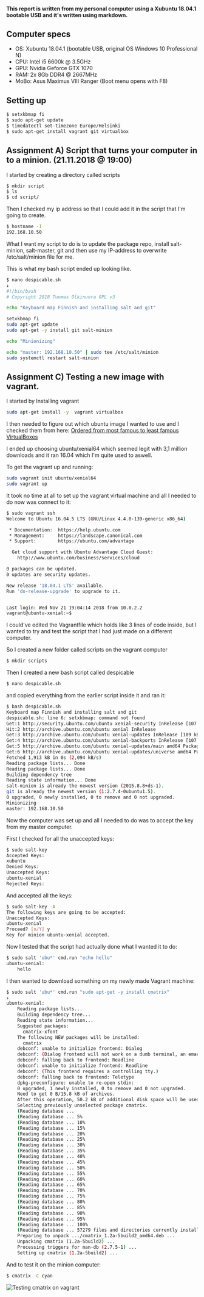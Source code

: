#### This report is written from my personal computer using a Xubuntu 18.04.1 bootable USB and it's written using markdown.

## Computer specs

- OS: Xubuntu 18.04.1 (bootable USB, original OS Windows 10 Professional N)
- CPU: Intel i5 6600k @ 3.5GHz
- GPU: Nvidia Geforce GTX 1070
- RAM: 2x 8Gb DDR4 @ 2667MHz
- MoBo: Asus Maximus VIII Ranger (Boot menu opens with F8)

## Setting up

```bash
$ setxkbmap fi
$ sudo apt-get update
$ timedatectl set-timezone Europe/Helsinki
$ sudo apt-get install vagrant git virtualbox
```

## Assignment A) Script that turns your computer in to a minion. (21.11.2018 @ 19:00)

I started by creating a directory called scripts

```bash
$ mkdir script
$ ls
$ cd script/
```
Then I checked my ip address so that I could add it in the script that I'm going to create.

```bash
$ hostname -I
192.168.10.50 
```
What I want my script to do is to update the package repo, install salt-minion, salt-master, git and then use my IP-address to overwrite /etc/salt/minion file for me.

This is what my bash script ended up looking like.
```bash
$ nano despicable.sh
↓
#!/bin/bash
# Copyright 2018 Tuomas Olkinuora GPL v3

echo "Keyboard map Finnish and installing salt and git"

setxkbmap fi
sudo apt-get update
sudo apt-get -y install git salt-minion 

echo "Minionizing"

echo "master: 192.168.10.50" | sudo tee /etc/salt/minion
sudo systemctl restart salt-minion
```

## Assignment C) Testing a new image with vagrant.

I started by Installing vagrant

```bash
sudo apt-get install -y  vagrant virtualbox
```

I then needed to figure out which ubuntu image I wanted to use and I checked them from here:
[Ordered from most famous to least famous VirtualBoxes](https://app.vagrantup.com/boxes/search?provider=virtualbox) 

I ended up choosing ubuntu/xenial64 which seemed legit with 3,1 million downloads and it ran 16.04 which I'm quite used to aswell.

To get the vagrant up and running:

```bash
sudo vagrant init ubuntu/xenial64
sudo vagrant up
```
It took no time at all to set up the vagrant virtual machine and all I needed to do now was connect to it:

```bash
$ sudo vagrant ssh
Welcome to Ubuntu 16.04.5 LTS (GNU/Linux 4.4.0-139-generic x86_64)

 * Documentation:  https://help.ubuntu.com
 * Management:     https://landscape.canonical.com
 * Support:        https://ubuntu.com/advantage

  Get cloud support with Ubuntu Advantage Cloud Guest:
    http://www.ubuntu.com/business/services/cloud

0 packages can be updated.
0 updates are security updates.

New release '18.04.1 LTS' available.
Run 'do-release-upgrade' to upgrade to it.


Last login: Wed Nov 21 19:04:14 2018 from 10.0.2.2
vagrant@ubuntu-xenial:~$ 
```

I could've edited the Vagrantfile which holds like 3 lines of code inside, but I wanted to try and test the script that I had just made on a different computer.

So I created a new folder called scripts on the vagrant computer

```bash
$ mkdir scripts
```
Then I created a new bash script called despicable

```bash
$ nano despicable.sh
```
and copied everything from the earlier script inside it and ran it:

```bash 
$ bash despicable.sh 
Keyboard map Finnish and installing salt and git
despicable.sh: line 6: setxkbmap: command not found
Get:1 http://security.ubuntu.com/ubuntu xenial-security InRelease [107 kB]
Hit:2 http://archive.ubuntu.com/ubuntu xenial InRelease
Get:3 http://archive.ubuntu.com/ubuntu xenial-updates InRelease [109 kB]       
Get:4 http://archive.ubuntu.com/ubuntu xenial-backports InRelease [107 kB]     
Get:5 http://archive.ubuntu.com/ubuntu xenial-updates/main amd64 Packages [884 kB]
Get:6 http://archive.ubuntu.com/ubuntu xenial-updates/universe amd64 Packages [706 kB]
Fetched 1,913 kB in 0s (2,094 kB/s)                      
Reading package lists... Done
Reading package lists... Done
Building dependency tree       
Reading state information... Done
salt-minion is already the newest version (2015.8.8+ds-1).
git is already the newest version (1:2.7.4-0ubuntu1.5).
0 upgraded, 0 newly installed, 0 to remove and 0 not upgraded.
Minionizing
master: 192.168.10.50
```
Now the computer was set up and all I needed to do was to accept the key from my master computer.

First I checked for all the unaccepted keys:

```bash
$ sudo salt-key
Accepted Keys:
xubuntu
Denied Keys:
Unaccepted Keys:
ubuntu-xenial
Rejected Keys:
```
And accepted all the keys:

```bash
$ sudo salt-key -A
The following keys are going to be accepted:
Unaccepted Keys:
ubuntu-xenial
Proceed? [n/Y] y
Key for minion ubuntu-xenial accepted.
```

Now I tested that the script had actually done what I wanted it to do:

```bash
$ sudo salt 'ubu*' cmd.run "echo hello"
ubuntu-xenial:
    hello
```

I then wanted to download something on my newly made Vagrant machine:

```bash
$ sudo salt 'ubu*' cmd.run "sudo apt-get -y install cmatrix"
↓
ubuntu-xenial:
    Reading package lists...
    Building dependency tree...
    Reading state information...
    Suggested packages:
      cmatrix-xfont
    The following NEW packages will be installed:
      cmatrix
    debconf: unable to initialize frontend: Dialog
    debconf: (Dialog frontend will not work on a dumb terminal, an emacs shell buffer, or without a controlling terminal.)
    debconf: falling back to frontend: Readline
    debconf: unable to initialize frontend: Readline
    debconf: (This frontend requires a controlling tty.)
    debconf: falling back to frontend: Teletype
    dpkg-preconfigure: unable to re-open stdin: 
    0 upgraded, 1 newly installed, 0 to remove and 0 not upgraded.
    Need to get 0 B/15.8 kB of archives.
    After this operation, 50.2 kB of additional disk space will be used.
    Selecting previously unselected package cmatrix.
    (Reading database ... 
    (Reading database ... 5%
    (Reading database ... 10%
    (Reading database ... 15%
    (Reading database ... 20%
    (Reading database ... 25%
    (Reading database ... 30%
    (Reading database ... 35%
    (Reading database ... 40%
    (Reading database ... 45%
    (Reading database ... 50%
    (Reading database ... 55%
    (Reading database ... 60%
    (Reading database ... 65%
    (Reading database ... 70%
    (Reading database ... 75%
    (Reading database ... 80%
    (Reading database ... 85%
    (Reading database ... 90%
    (Reading database ... 95%
    (Reading database ... 100%
    (Reading database ... 57279 files and directories currently installed.)
    Preparing to unpack .../cmatrix_1.2a-5build2_amd64.deb ...
    Unpacking cmatrix (1.2a-5build2) ...
    Processing triggers for man-db (2.7.5-1) ...
    Setting up cmatrix (1.2a-5build2) ...
```
And to test it on the minion computer:

```bash
$ cmatrix -C cyan
```

![Testing cmatrix on vagrant](cmatrixcyantest.png)
